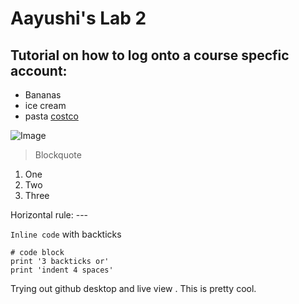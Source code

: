 # Aayushi's Lab 2
## Tutorial on how to log onto a course specfic account:
* Bananas
* ice cream
* pasta
[costco](https://www.costco.com/)

![Image](https://www.thespruceeats.com/thmb/hIOTDOzNWD9d0_6Ckoh3iRIUVNk=/940x0/filters:no_upscale():max_bytes(150000):strip_icc():format(webp)/easy-chocolate-ice-cream-recipe-1945798-hero-01-45d9f26a0aaf4c1dba38d7e0a2ab51e2.jpg)
> Blockquote
1. One
2. Two
3. Three

Horizontal rule: ---

`Inline code` with backticks

```
# code block
print '3 backticks or'
print 'indent 4 spaces'
```
Trying out github desktop
and live view . This is pretty cool.

